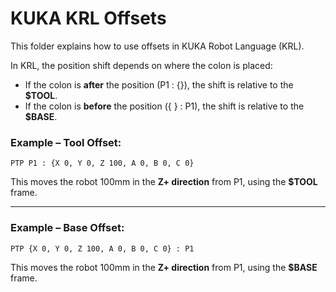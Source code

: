 # KUKA KRL Offsets
This folder explains how to use offsets in KUKA Robot Language (KRL).

In KRL, the position shift depends on where the colon is placed:

- If the colon is **after** the position (P1 : {}), the shift is relative to the **$TOOL**.
- If the colon is **before** the position ({ } : P1), the shift is relative to the **$BASE**.

### Example – Tool Offset:
```krl
PTP P1 : {X 0, Y 0, Z 100, A 0, B 0, C 0}
```
This moves the robot 100mm in the **Z+ direction** from P1, using the **$TOOL** frame.
***
### Example – Base Offset:
```krl
PTP {X 0, Y 0, Z 100, A 0, B 0, C 0} : P1
```
This moves the robot 100mm in the **Z+ direction** from P1, using the **$BASE** frame.
